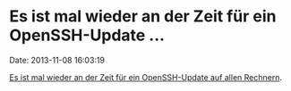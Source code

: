 Es ist mal wieder an der Zeit für ein OpenSSH-Update \...
=========================================================

Date: 2013-11-08 16:03:19

[Es ist mal wieder an der Zeit für ein OpenSSH-Update auf allen
Rechnern](http://www.openssh.com/txt/gcmrekey.adv).

